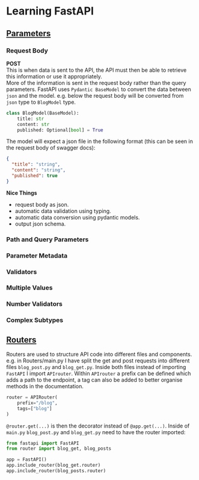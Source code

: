 # Learning FastAPI

## <ins>Parameters</ins>
### Request Body
**POST** </br>
This is when data is sent to the API, the API must then be able to retrieve this information or use it
appropriately. </br>
More of the information is sent in the request body rather than the query parameters.
FastAPI uses ```Pydantic BaseModel``` to convert the data between ```json``` and the model. e.g. below the request body will
be converted from ```json``` type to ```BlogModel``` type.
```python
class BlogModel(BaseModel):
    title: str
    content: str
    published: Optional[bool] = True
```
The model will expect a json file in the following format (this can be seen in the request body of swagger docs):
```json
{
  "title": "string",
  "content": "string",
  "published": true
}
```
**Nice Things**
- request body as json.
- automatic data validation using typing.
- automatic data conversion using pydantic models.
- output json schema. 

### Path and Query Parameters

### Parameter Metadata

### Validators

### Multiple Values

### Number Validators

### Complex Subtypes

## <ins>Routers</ins>
Routers are used to structure API code into different files and components. e.g. in Routers/main.py I have split
the get and post requests into different files ```blog_post.py``` and ```blog_get.py```. Inside both files instead
of importing ```FastAPI``` I import ```APIrouter```. Within ```APIrouter``` a prefix can be defined which adds a path
to the endpoint, a tag can also be added to better organise methods in the documentation.

```python
router = APIRouter(
    prefix="/blog",
    tags=["blog"]
)
```

```@router.get(...)``` is then the decorator instead of ```@app.get(...)```. Inside of ```main.py``` ```blog_post.py```
and ```blog_get.py``` need to have the router imported:

```python
from fastapi import FastAPI
from router import blog_get, blog_posts

app = FastAPI()
app.include_router(blog_get.router)
app.include_router(blog_posts.router)
```